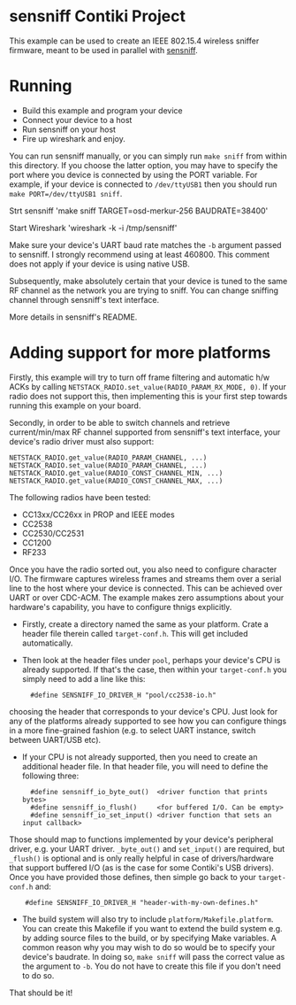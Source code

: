 sensniff Contiki Project
========================
This example can be used to create an IEEE 802.15.4 wireless sniffer firmware,
meant to be used in parallel with
[sensniff](https://github.com/g-oikonomou/sensniff).

Running
=======
* Build this example and program your device
* Connect your device to a host
* Run sensniff on your host
* Fire up wireshark and enjoy.

You can run sensniff manually, or you can simply run `make sniff` from within
this directory. If you choose the latter option, you may have to specify the
port where you device is connected by using the PORT variable. For example, if
your device is connected to `/dev/ttyUSB1` then you should run
`make PORT=/dev/ttyUSB1 sniff`.

Strt sensniff
'make sniff TARGET=osd-merkur-256 BAUDRATE=38400'

Start Wireshark
'wireshark -k -i /tmp/sensniff'

Make sure your device's UART baud rate matches the `-b` argument passed to
sensniff. I strongly recommend using at least 460800. This comment does not
apply if your device is using native USB.

Subsequently, make absolutely certain that your device is tuned to the same RF
channel as the network you are trying to sniff. You can change sniffing channel
through sensniff's text interface.

More details in sensniff's README.

Adding support for more platforms
=================================
Firstly, this example will try to turn off frame filtering and automatic h/w
ACKs by calling `NETSTACK_RADIO.set_value(RADIO_PARAM_RX_MODE, 0)`. If your
radio does not support this, then implementing this is your first step towards
running this example on your board.

Secondly, in order to be able to switch channels and retrieve current/min/max
RF channel supported from sensniff's text interface, your device's radio driver
must also support:

    NETSTACK_RADIO.get_value(RADIO_PARAM_CHANNEL, ...)
    NETSTACK_RADIO.set_value(RADIO_PARAM_CHANNEL, ...)
    NETSTACK_RADIO.get_value(RADIO_CONST_CHANNEL_MIN, ...)
    NETSTACK_RADIO.get_value(RADIO_CONST_CHANNEL_MAX, ...)

The following radios have been tested:

* CC13xx/CC26xx in PROP and IEEE modes
* CC2538
* CC2530/CC2531
* CC1200
* RF233

Once you have the radio sorted out, you also need to configure character I/O.
The firmware captures wireless frames and streams them over a serial line to
the host where your device is connected. This can be achieved over UART or over
CDC-ACM. The example makes zero assumptions about your hardware's capability,
you have to configure thnigs explicitly. 

* Firstly, create a directory named the same as your platform. Crate a header
file therein called `target-conf.h`. This will get included automatically.
* Then look at the header files under `pool`, perhaps your device's CPU is
already supported. If that's the case, then within your `target-conf.h` you
simply need to add a line like this:

        #define SENSNIFF_IO_DRIVER_H "pool/cc2538-io.h"
    
choosing the header that corresponds to your device's CPU. Just look for any of
the platforms already supported to see how you can configure things in a more
fine-grained fashion (e.g. to select UART instance, switch between UART/USB
etc).

* If your CPU is not already supported, then you need to create an additional
header file. In that header file, you will need to define the following three:

        #define sensniff_io_byte_out()  <driver function that prints bytes>
        #define sensniff_io_flush()     <for buffered I/O. Can be empty>
        #define sensniff_io_set_input() <driver function that sets an input callback>

Those should map to functions implemented by your device's peripheral driver,
e.g. your UART driver. `_byte_out()` and `set_input()` are required, but
`_flush()` is optional and is only really helpful in case of drivers/hardware
that support buffered I/O (as is the case for some Contiki's USB drivers). Once
you have provided those defines, then simple go back to your `target-conf.h`
and:

        #define SENSNIFF_IO_DRIVER_H "header-with-my-own-defines.h"

* The build system will also try to include `platform/Makefile.platform`. You
can create this Makefile if you want to extend the build system e.g. by adding
source files to the build, or by specifying Make variables. A common reason why
you may wish to do so would be to specify your device's baudrate. In doing so,
`make sniff` will pass the correct value as the argument to `-b`. You do not
have to create this file if you don't need to do so.

That should be it!


